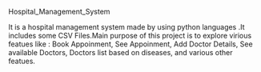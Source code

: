 Hospital_Management_System


It is a hospital management system made by using python languages .It includes some CSV Files.Main purpose of this project is to explore virious featues like : Book Appoinment, See Appoinment, Add Doctor Details, See available Doctors, Doctors list based on diseases, and various other featues.
